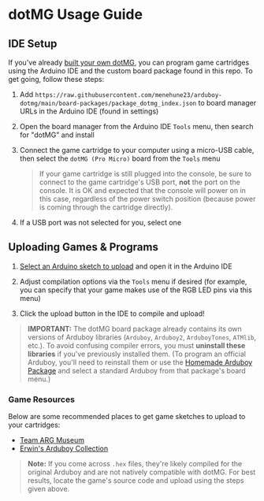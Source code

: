 # dotMG Usage Guide

## IDE Setup

If you've already [built your own dotMG](build.md), you can program game cartridges using the Arduino IDE and the custom board package found in this repo. To get going, follow these steps:

1. Add `https://raw.githubusercontent.com/menehune23/arduboy-dotmg/main/board-packages/package_dotmg_index.json` to board manager URLs in the Arduino IDE (found in settings)

1. Open the board manager from the Arduino IDE `Tools` menu, then search for "dotMG" and install

1. Connect the game cartridge to your computer using a micro-USB cable, then select the `dotMG (Pro Micro)` board from the `Tools` menu

    > If your game cartridge is still plugged into the console, be sure to connect to the game cartridge's USB port, **not** the port on the console. It is OK and expected that the console will power on in this case, regardless of the power switch position (because power is coming through the cartridge directly).

1. If a USB port was not selected for you, select one


## Uploading Games & Programs

1. [Select an Arduino sketch to upload](#game-resources) and open it in the Arduino IDE

1. Adjust compilation options via the `Tools` menu if desired (for example, you can specify that your game makes use of the RGB LED pins via this menu)

1. Click the upload button in the IDE to compile and upload!

> **IMPORTANT:** The dotMG board package already contains its own versions of Arduboy libraries (`Arduboy`, `Arduboy2`, `ArduboyTones`, `ATMlib`, etc.). To avoid confusing compiler errors, you must **uninstall these libraries** if you've previously installed them. (To program an official Arduboy, you'll need to reinstall them or use the [Homemade Arduboy Package](https://github.com/MrBlinky/Arduboy-homemade-package) and select a standard Arduboy from that package's board menu.)


### Game Resources

Below are some recommended places to get game sketches to upload to your cartridges:

- [Team ARG Museum](https://team-arg-museum.github.io)
- [Erwin's Arduboy Collection](https://arduboy.ried.cl)

> **Note:** If you come across `.hex` files, they're likely compiled for the original Arduboy and are not natively compatible with dotMG. For best results, locate the game's source code and upload using the steps given above.
